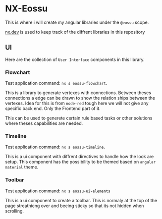 # NX-Eossu

This is where i will create my angular libraries under the `@eossu` scope.

[nx.dev](https://nx.dev) is used to keep track of the diffrent libraries in this repository


## UI

Here are the collection of `User Interface` components in this library.

### Flowchart

Test application command: `nx s eossu-flowchart`.

This is a library to generate vertexes with connections. Between theses connections a edge can be drawn
to show the relation ships between the vertexes. Idea for this is from `node-red` tough here we will not
give any specific back end. Only the Frontend part of it.

This can be used to generete certain rule based tasks or other solutions where theses capabilities are needed.

### Timeline

Test application command: `nx s eossu-timeline`.

This is a ui component with diffrent directives to handle how the look are setup. This component has the possibility to
be themed based on `angular material` theme.

### Toolbar

Test application command: `nx s eossu-ui-elements`

This is a ui component to create a toolbar. This is normaly at the top of the page streathicng over and beeing sticky so
that its not hidden when scrolling.
